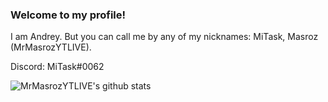 ### Welcome to my profile!

I am Andrey. But you can call me by any of my nicknames: MiTask, Masroz (MrMasrozYTLIVE).

Discord: MiTask#0062

![MrMasrozYTLIVE's github stats](https://github-readme-stats.vercel.app/api?username=mrmasrozytlive&show_icons=true&theme=synthwave&count_private=true)
